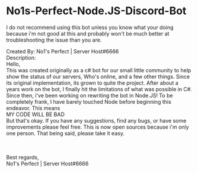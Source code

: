 # No1s-Perfect-Node.JS-Discord-Bot
 
 I do not recommend using this bot unless you know what your doing because i'm not good at this and probably won't be much better at troubleshooting the issue than you are.
 
Created By: No1's Perfect | Server Host#6666<br>
Description: <br>
Hello,<br>
This was created originally as a c# bot for our small little community to help show the status of our servers, Who's online, and a few other things. Since its original implementation, its grown to quite the project. After about a years work on the bot, I finally hit the limitations of what was possible in C#. Since then, i've been working on rewriting the bot in Node.JS! To be completely frank, I have barely touched Node before beginning this endeavor. This means <br> MY CODE WILL BE BAD <br>
But that's okay. If you have any suggestions, find any bugs, or have some improvements please feel free. This is now open sources because i'm only one person. That being said, please take it easy. 

<br><br>
Best regards, <br>
    No1's Perfect | Server Host#6666
